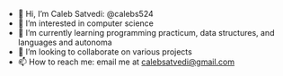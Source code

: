 - 👋 Hi, I’m Caleb Satvedi: @calebs524
- 👀 I’m interested in computer science 
- 🌱 I’m currently learning programming practicum, data structures, and languages and autonoma
- 💞️ I’m looking to collaborate on various projects
- 📫 How to reach me: email me at calebsatvedi@gmail.com

<!---
calebs524/calebs524 is a ✨ special ✨ repository because its `README.md` (this file) appears on your GitHub profile.
You can click the Preview link to take a look at your changes.
--->
